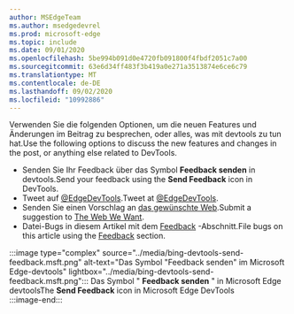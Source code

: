 ```yaml
---
author: MSEdgeTeam
ms.author: msedgedevrel
ms.prod: microsoft-edge
ms.topic: include
ms.date: 09/01/2020
ms.openlocfilehash: 5be994b091d0e4720fb091800f4fbdf2051c7a00
ms.sourcegitcommit: 63e6d34ff483f3b419a0e271a3513874e6ce6c79
ms.translationtype: MT
ms.contentlocale: de-DE
ms.lasthandoff: 09/02/2020
ms.locfileid: "10992886"
---
```

<span data-ttu-id="72238-101">Verwenden Sie die folgenden Optionen, um die neuen Features und Änderungen im Beitrag zu besprechen, oder alles, was mit devtools zu tun hat.</span><span class="sxs-lookup"><span data-stu-id="72238-101">Use the following options to discuss the new features and changes in the post, or anything else related to DevTools.</span></span>  

*   <span data-ttu-id="72238-102">Senden Sie Ihr Feedback über das Symbol **Feedback senden** in devtools.</span><span class="sxs-lookup"><span data-stu-id="72238-102">Send your feedback using the **Send Feedback** icon in DevTools.</span></span>  
*   <span data-ttu-id="72238-103">Tweet auf [@EdgeDevTools][PostTweetEdgeDevTools].</span><span class="sxs-lookup"><span data-stu-id="72238-103">Tweet at [@EdgeDevTools][PostTweetEdgeDevTools].</span></span>  
*   <span data-ttu-id="72238-104">Senden Sie einen Vorschlag an [das gewünschte Web][TheWebWeWant].</span><span class="sxs-lookup"><span data-stu-id="72238-104">Submit a suggestion to [The Web We Want][TheWebWeWant].</span></span>  
*   <span data-ttu-id="72238-105">Datei-Bugs in diesem Artikel mit dem [Feedback](#feedback) -Abschnitt.</span><span class="sxs-lookup"><span data-stu-id="72238-105">File bugs on this article using the [Feedback](#feedback) section.</span></span>  

:::image type="complex" source="../media/bing-devtools-send-feedback.msft.png" alt-text="Das Symbol &quot;Feedback senden&quot; im Microsoft Edge-devtools" lightbox="../media/bing-devtools-send-feedback.msft.png":::
   <span data-ttu-id="72238-107">Das Symbol " **Feedback senden** " in Microsoft Edge devtools</span><span class="sxs-lookup"><span data-stu-id="72238-107">The **Send Feedback** icon in Microsoft Edge DevTools</span></span>  
:::image-end:::  

<!-- links -->  

[PostTweetEdgeDevTools]: https://twitter.com/intent/tweet?text=@EdgeDevTools "@EdgeDevTools | Einen Tweet Posten"  

[EdgeDevToolsTwitterAccount]: https://twitter.com/EdgeDevTools "@EdgeDevTools Twitter-Konto"  

[GitHubMicrosoftDocsEdgeDeveloperNewIssue]: https://github.com/MicrosoftDocs/edge-developer/issues/new?title=[DevTools%20Docs%20Feedback] "Neues Problem-MicrosoftDocs/Edge-Developer-GitHub"  

[TheWebWeWant]: https://webwewant.fyi "Das gewünschte Web"  
